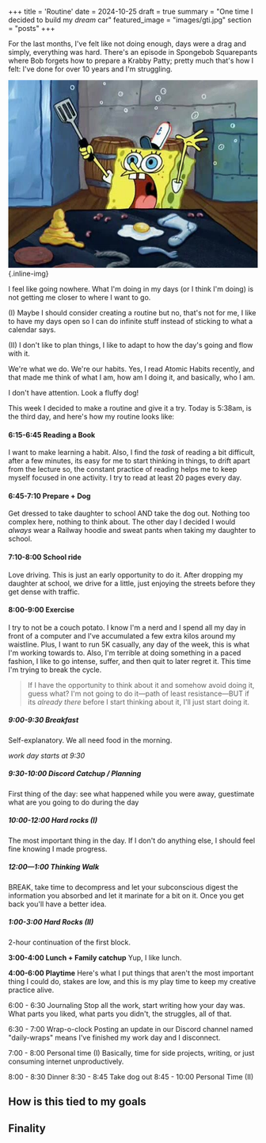 +++
title = 'Routine'
date = 2024-10-25
draft = true
summary = "One time I decided to build my _dream_ car"
featured_image = "images/gti.jpg"
section = "posts"
+++

<p class="large">For the last months, I've felt like not doing enough, days were a drag and simply, everything was hard. There's an episode in Spongebob Squarepants where Bob forgets how to prepare a Krabby Patty; pretty much that's how I felt: I've done for over 10 years and I'm struggling.</p>

![image alt test](images/spongebob.png)
{.inline-img}

I feel like going nowhere. What I'm doing in my days (or I think I'm doing) is not getting me closer to where I want to go.

(I) Maybe I should consider creating a routine but no, that's not for me, I like to have my days open so I can do infinite stuff instead of sticking to what a calendar says.

(II) I don't like to plan things, I like to adapt to how the day's going and flow with it.

We're what we do. We're our habits. Yes, I read Atomic Habits recently, and that made me think of what I am, how am I doing it, and basically, who I am.

I don't have attention. Look a fluffy dog!

This week I decided to make a routine and give it a try. Today is 5:38am, is the third day, and here's how my routine looks like:

#### 6:15-6:45 Reading a Book

I want to make learning a habit. Also, I find the _task_ of reading a bit difficult, after a few minutes, its easy for me to start thinking in things, to drift apart from the lecture so, the constant practice of reading helps me to keep myself focused in one activity. I try to read at least 20 pages every day.

#### 6:45-7:10 Prepare + Dog

Get dressed to take daughter to school AND take the dog out. Nothing too complex here, nothing to think about. The other day I decided I would _always_ wear a Railway hoodie and sweat pants when taking my daughter to school.

#### 7:10-8:00 School ride

Love driving. This is just an early opportunity to do it. After dropping my daughter at school, we drive for a little, just enjoying the streets before they get dense with traffic.

#### 8:00-9:00 Exercise

I try to not be a couch potato. I know I'm a nerd and I spend all my day in front of a computer and I've accumulated a few extra kilos around my waistline. Plus, I want to run 5K casually, any day of the week, this is what I'm working towards to.
Also, I'm terrible at doing something in a paced fashion, I like to go intense, suffer, and then quit to later regret it. This time I'm trying to break the cycle.

> If I have the opportunity to think about it and somehow avoid doing it, guess what? I'm not going to do it—path of least resistance—BUT if its _already there_ before I start thinking about it, I'll just start doing it.

##### 9:00-9:30 Breakfast

Self-explanatory. We all need food in the morning.

_work day starts at 9:30_

##### 9:30-10:00 Discord Catchup / Planning

First thing of the day: see what happened while you were away, guestimate what are you going to do during the day

##### 10:00-12:00 Hard rocks (I)

The most important thing in the day. If I don't do anything else, I should feel fine knowing I made progress.

##### 12:00—1:00 Thinking Walk

BREAK, take time to decompress and let your subconscious digest the information you absorbed and let it marinate for a bit on it. Once you get back you'll have a better idea.

##### 1:00-3:00 Hard Rocks (II)

2-hour continuation of the first block.

**3:00-4:00 Lunch + Family catchup**
Yup, I like lunch.

**4:00-6:00 Playtime**
Here's what I put things that aren't the most important thing I could do, stakes are low, and this is my play time to keep my creative practice alive.

6:00 - 6:30 Journaling
Stop all the work, start writing how your day was. What parts you liked, what parts you didn't, the struggles, all of that.

6:30 - 7:00 Wrap-o-clock
Posting an update in our Discord channel named "daily-wraps" means I've finished my work day and I disconnect.

7:00 - 8:00 Personal time (I)
Basically, time for side projects, writing, or just consuming internet unproductively.

8:00 - 8:30 Dinner
8:30 - 8:45 Take dog out
8:45 - 10:00 Personal Time (II)

## How is this tied to my goals

## Finality
